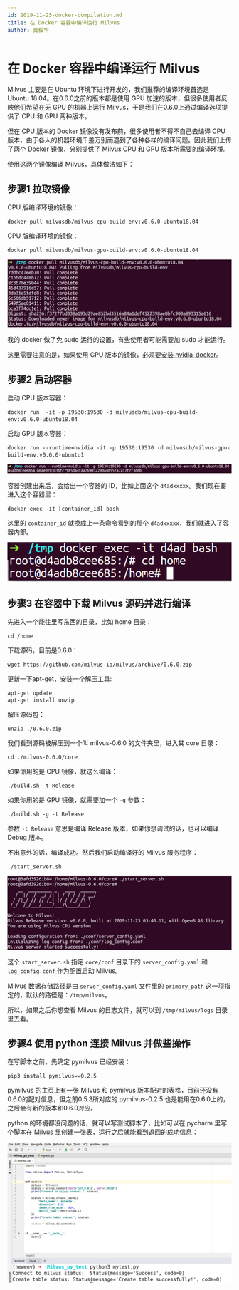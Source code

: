 ```yaml
---
id: 2019-11-25-docker-compilation.md
title: 在 Docker 容器中编译运行 Milvus
author: 莫毅华
---
```


# 在 Docker 容器中编译运行 Milvus

Milvus 主要是在 Ubuntu 环境下进行开发的，我们推荐的编译环境首选是 Ubuntu 18.04。在0.6.0之前的版本都是使用 GPU 加速的版本，但很多使用者反映他们希望在无 GPU 的机器上运行 Milvus，于是我们在0.6.0上通过编译选项提供了 CPU 和 GPU 两种版本。

但在 CPU 版本的 Docker 镜像没有发布前，很多使用者不得不自己去编译 CPU 版本，由于各人的机器环境千差万别而遇到了各种各样的编译问题。因此我们上传了两个 Docker 镜像，分别提供了 Milvus CPU 和 GPU 版本所需要的编译环境。

使用这两个镜像编译 Milvus，具体做法如下：

## 步骤1 拉取镜像

CPU 版编译环境的镜像：
```
docker pull milvusdb/milvus-cpu-build-env:v0.6.0-ubuntu18.04
```
GPU 版编译环境的镜像：
```
docker pull milvusdb/milvus-gpu-build-env:v0.6.0-ubuntu18.04
```
![docker_image](https://raw.githubusercontent.com/milvus-io/community/master/blog/assets/docker_compile/docker_image.png)

我的 docker 做了免 sudo 运行的设置，有些使用者可能需要加 sudo 才能运行。

这里需要注意的是，如果使用 GPU 版本的镜像，必须要[安装 nvidia-docker](https://github.com/NVIDIA/nvidia-docker/)。

## 步骤2 启动容器

启动 CPU 版本容器：
```
docker run  -it -p 19530:19530 -d milvusdb/milvus-cpu-build-env:v0.6.0-ubuntu18.04
```

启动 GPU 版本容器：
```
docker run --runtime=nvidia -it -p 19530:19530 -d milvusdb/milvus-gpu-build-env:v0.6.0-ubuntu1
```

![docker_run](https://raw.githubusercontent.com/milvus-io/community/master/blog/assets/docker_compile/docker_run_gpu.png)

容器创建出来后，会给出一个容器的 ID，比如上面这个 `d4adxxxxx`。我们现在要进入这个容器里：

```
docker exec -it [container_id] bash
```
这里的 `container_id` 就换成上一条命令看到的那个 `d4adxxxxx`，我们就进入了容器内部。

![docker_exec](https://raw.githubusercontent.com/milvus-io/community/master/blog/assets/docker_compile/docker_exec.png)

## 步骤3 在容器中下载 Milvus 源码并进行编译

先进入一个能往里写东西的目录，比如 home 目录：

```
cd /home
```

下载源码，目前是0.6.0：

```
wget https://github.com/milvus-io/milvus/archive/0.6.0.zip
```

更新一下apt-get，安装一个解压工具:

```
apt-get update
apt-get install unzip
```

解压源码包：

```
unzip ./0.6.0.zip
```

我们看到源码被解压到一个叫 milvus-0.6.0 的文件夹里，进入其 core 目录：

```
cd ./milvus-0.6.0/core
```

如果你用的是 CPU 镜像，就这么编译：

```
./build.sh -t Release
```

如果你用的是 GPU 镜像，就需要加一个 `-g` 参数：

```
./build.sh -g -t Release
```

参数 `-t Release` 意思是编译 Release 版本，如果你想调试的话，也可以编译 Debug 版本。

不出意外的话，编译成功。然后我们启动编译好的 Milvus 服务程序：

```
./start_server.sh
```

![server_start](https://raw.githubusercontent.com/milvus-io/community/master/blog/assets/docker_compile/server_start.png)

这个 `start_server.sh` 指定 `core/conf` 目录下的 `server_config.yaml` 和 `log_config.conf` 作为配置启动 Milvus。

Milvus 数据存储路径是由 `server_config.yaml` 文件里的 `primary_path` 这一项指定的，默认的路径是：`/tmp/milvus`。

所以，如果之后你想查看 Milvus 的日志文件，就可以到 `/tmp/milvus/logs` 目录里去看。

## 步骤4 使用 python 连接 Milvus 并做些操作

在写脚本之前，先确定 pymilvus 已经安装：
```
pip3 install pymilvus==0.2.5
```
pymilvus 的主页上有一张 Milvus 和 pymilvus 版本配对的表格，目前还没有0.6.0的配对信息，但之前0.5.3所对应的 pymilvus-0.2.5 也是能用在0.6.0上的，之后会有新的版本和0.6.0对应。

python 的环境都没问题的话，就可以写测试脚本了，比如可以在 pycharm 里写个脚本在 Milvus 里创建一张表，运行之后就能看到返回的成功信息：

![connect_py](https://raw.githubusercontent.com/milvus-io/community/master/blog/assets/docker_compile/connect_py.png)






